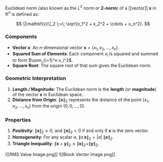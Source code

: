 Euclidean norm (also known as the $L^2$ norm or **2-norm**) of a [[vector]] $\mathbf{x}$ in $\mathbb{R}^n$ is defined as:

$$
\|\mathbf{x}\|_2 \;=\; \sqrt{x_1^2 + x_2^2 + \cdots + x_n^2}.
$$
### Components
- **Vector $\mathbf{x}$**: An $n$-dimensional vector $\mathbf{x} = (x_1,\,x_2,\,\ldots,\,x_n)$.
- **Squared Sum of Elements**: Each component $x_i$ is squared and summed to form $\sum_{i=1}^n x_i^2$.
- **Square Root**: The square root of that sum gives the Euclidean norm.

### Geometric Interpretation
1. **Length / Magnitude**: The Euclidean norm is the **length** (or **magnitude**) of the vector $\mathbf{x}$ in Euclidean space.
2. **Distance from Origin**: $\|\mathbf{x}\|_2$ represents the distance of the point $(x_1, x_2, \ldots, x_n)$ from the origin $(0, 0, \ldots, 0)$.

### Properties
1. **Positivity**: $\|\mathbf{x}\|_2 \ge 0$, and $\|\mathbf{x}\|_2 = 0$ if and only if $\mathbf{x}$ is the zero vector.
2. **Homogeneity**: For any scalar $a$, $\|a\,\mathbf{x}\|_2 = |a|\;\|\mathbf{x}\|_2$.
3. **Triangle Inequality**: $\|\mathbf{x} + \mathbf{y}\|_2 \le \|\mathbf{x}\|_2 + \|\mathbf{y}\|_2$.

![[RMS Value Image.png]]
![[Block Vector image.png]]
